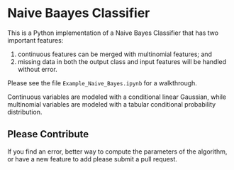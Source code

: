 # Naive Baayes Classifier  
This is a Python implementation of a Naive Bayes Classifier that has two important features:  
  
1. continuous features can be merged with multinomial features; and  
2. missing data in both the output class and input features will be handled without error.  
  
Please see the file `Example_Naive_Bayes.ipynb` for a walkthrough.  
  
Continuous variables are modeled with a conditional linear Gaussian, while multinomial variables are modeled with a tabular conditional probability distribution.  
  
## Please Contribute  
If you find an error, better way to compute the parameters of the algorithm, or have a new feature to add please submit a pull request.  
